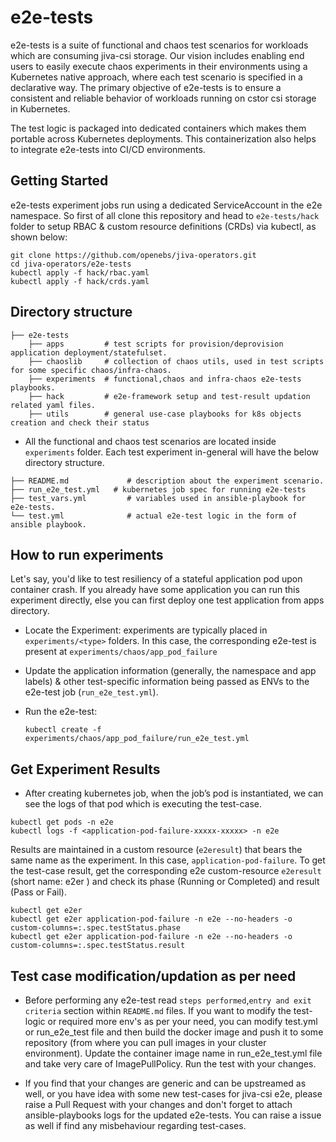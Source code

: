 # e2e-tests

e2e-tests is a suite of functional and chaos test scenarios for workloads which are consuming jiva-csi storage. Our vision includes enabling end users to easily execute chaos experiments in their environments using a Kubernetes native approach, where each test scenario is specified in a declarative way. The primary objective of e2e-tests is to ensure a consistent and reliable behavior of workloads running on cstor csi storage in Kubernetes. 

The test logic is packaged into dedicated containers which makes them portable across Kubernetes deployments. 
This containerization also helps to integrate e2e-tests into CI/CD environments. 


## Getting Started

e2e-tests experiment jobs run using a dedicated ServiceAccount in the e2e namespace. So first of all clone this repository and head to `e2e-tests/hack` folder to setup RBAC & custom resource definitions (CRDs) via kubectl, as shown below: 

```
git clone https://github.com/openebs/jiva-operators.git
cd jiva-operators/e2e-tests
kubectl apply -f hack/rbac.yaml
kubectl apply -f hack/crds.yaml  
```

## Directory structure

```
├── e2e-tests
    ├── apps         # test scripts for provision/deprovision application deployment/statefulset. 
    ├── chaoslib     # collection of chaos utils, used in test scripts for some specific chaos/infra-chaos.
    ├── experiments  # functional,chaos and infra-chaos e2e-tests playbooks.
    ├── hack         # e2e-framework setup and test-result updation related yaml files.
    ├── utils        # general use-case playbooks for k8s objects creation and check their status
```

- All the functional and chaos test scenarios are located inside `experiments` folder. Each test experiment in-general will have the below directory structure.

```
├── README.md             # description about the experiment scenario.
├── run_e2e_test.yml   # kubernetes job spec for running e2e-tests
├── test_vars.yml         # variables used in ansible-playbook for e2e-tests.
└── test.yml              # actual e2e-test logic in the form of ansible playbook.
```


## How to run experiments 

Let's say, you'd like to test resiliency of a stateful application pod upon container crash. If you already have some application you can run this experiment directly, else you can first deploy one test application from apps directory.

- Locate the Experiment: experiments are typically placed in `experiments/<type>` folders. In this case, the corresponding e2e-test is present at `experiments/chaos/app_pod_failure` 

- Update the application information (generally, the namespace and app labels) & other test-specific information being passed as ENVs to the e2e-test job (`run_e2e_test.yml`). 

- Run the e2e-test:

  ```
  kubectl create -f experiments/chaos/app_pod_failure/run_e2e_test.yml
  ```
  

## Get Experiment Results

- After creating kubernetes job, when the job’s pod is instantiated, we can see the logs of that pod which is executing the test-case.

```
kubectl get pods -n e2e
kubectl logs -f <application-pod-failure-xxxxx-xxxxx> -n e2e
```

Results are maintained in a custom resource (`e2eresult`) that bears the same name as the experiment. In this case,
`application-pod-failure`. To get the test-case result, get the corresponding e2e custom-resource `e2eresult` (short name: e2er ) and check its phase (Running or Completed) and result (Pass or Fail).

```
kubectl get e2er
kubectl get e2er application-pod-failure -n e2e --no-headers -o custom-columns=:.spec.testStatus.phase
kubectl get e2er application-pod-failure -n e2e --no-headers -o custom-columns=:.spec.testStatus.result
```

## Test case modification/updation as per need

- Before performing any e2e-test read `steps performed`,`entry and exit criteria` section within `README.md` files. If you want to modify the test-logic or required more env's as per your need, you can modify test.yml or run_e2e_test file and then build the docker image and push it to some repository (from where you can pull images in your cluster environment). Update the container image name in run_e2e_test.yml file and take very care of ImagePullPolicy. Run the test with your changes.

- If you find that your changes are generic and can be upstreamed as well, or you have idea with some new test-cases for jiva-csi e2e, please raise a Pull Request with your changes and don't forget to attach ansible-playbooks logs for the updated e2e-tests. You can raise a issue as well if find any misbehaviour regarding test-cases. 

